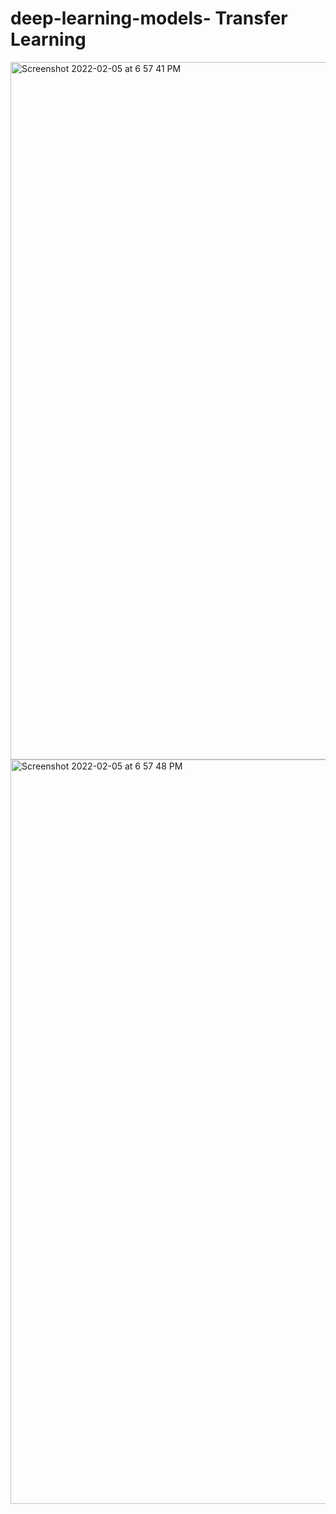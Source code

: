 # deep-learning-models- Transfer Learning 
<img width="1116" alt="Screenshot 2022-02-05 at 6 57 41 PM" src="https://user-images.githubusercontent.com/68723267/152644101-41c434f5-7b97-42d3-ab78-8ceab2393ce1.png">

<img width="1191" alt="Screenshot 2022-02-05 at 6 57 48 PM" src="https://user-images.githubusercontent.com/68723267/152644105-cad74939-f2b7-4bd6-8ea9-505383dc5104.png">
